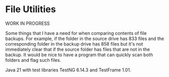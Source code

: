 # File Utilities

WORK IN PROGRESS

Some things that I have a need for when comparing contents of file backups. For 
example, if the folder in the source drive has 833 files and the corresponding 
folder in the backup drive has 858 files but it's not immediately clear that if 
the source folder has files that are not in the backup. It would be nice to have 
a program that can quickly scan both folders and flag such files.

Java 21 with test libraries TestNG 6.14.3 and TestFrame 1.01.
